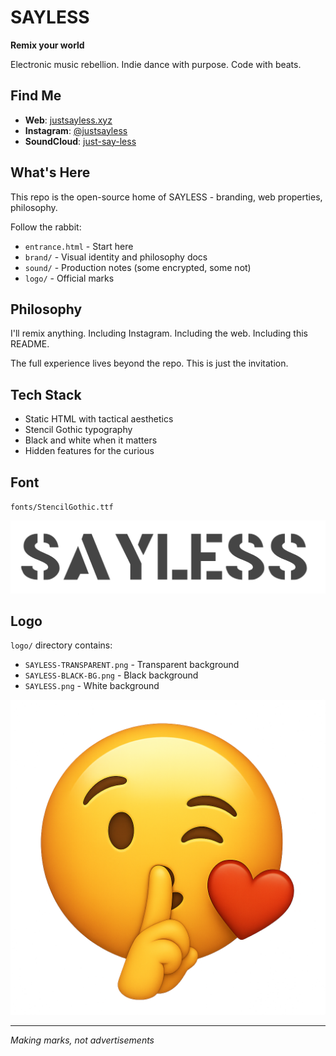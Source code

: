 # SAYLESS

**Remix your world**

Electronic music rebellion. Indie dance with purpose. Code with beats.

## Find Me

- **Web**: [justsayless.xyz](https://justsayless.xyz)
- **Instagram**: [@justsayless](https://instagram.com/justsayless)
- **SoundCloud**: [just-say-less](https://soundcloud.com/just-say-less)

## What's Here

This repo is the open-source home of SAYLESS - branding, web properties, philosophy. 

Follow the rabbit:
- `entrance.html` - Start here
- `brand/` - Visual identity and philosophy docs
- `sound/` - Production notes (some encrypted, some not)
- `logo/` - Official marks

## Philosophy

I'll remix anything. Including Instagram. Including the web. Including this README.

The full experience lives beyond the repo. This is just the invitation.

## Tech Stack

- Static HTML with tactical aesthetics
- Stencil Gothic typography
- Black and white when it matters
- Hidden features for the curious

## Font

`fonts/StencilGothic.ttf`

![SAYLESS Font](etc/SAYLESS-font-sample.png)

## Logo

`logo/` directory contains:
- `SAYLESS-TRANSPARENT.png` - Transparent background
- `SAYLESS-BLACK-BG.png` - Black background
- `SAYLESS.png` - White background

![SAYLESS](logo/SAYLESS-TRANSPARENT.png)

---

*Making marks, not advertisements*